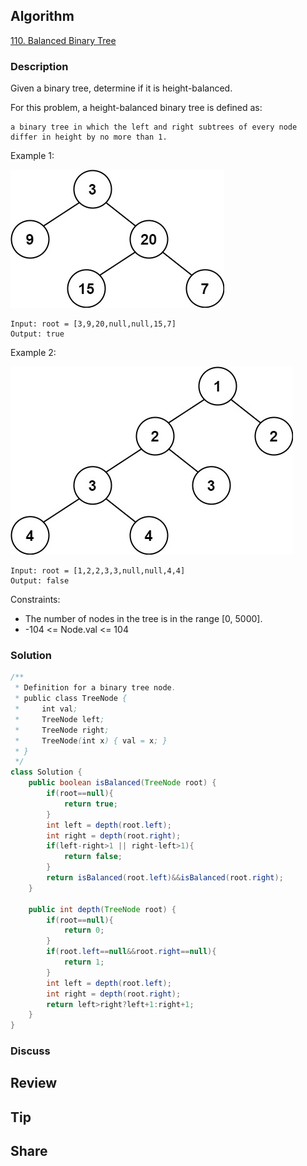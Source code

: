 ## Algorithm

[110. Balanced Binary Tree](https://leetcode.com/problems/balanced-binary-tree/)

### Description

Given a binary tree, determine if it is height-balanced.

For this problem, a height-balanced binary tree is defined as:

```
a binary tree in which the left and right subtrees of every node differ in height by no more than 1.
```

Example 1:

![](assets/20210611-8541df04.png)

```
Input: root = [3,9,20,null,null,15,7]
Output: true
```

Example 2:

![](assets/20210611-ecd57b30.png)

```
Input: root = [1,2,2,3,3,null,null,4,4]
Output: false
```

Constraints:

- The number of nodes in the tree is in the range [0, 5000].
- -104 <= Node.val <= 104

### Solution

```java
/**
 * Definition for a binary tree node.
 * public class TreeNode {
 *     int val;
 *     TreeNode left;
 *     TreeNode right;
 *     TreeNode(int x) { val = x; }
 * }
 */
class Solution {
    public boolean isBalanced(TreeNode root) {
        if(root==null){
            return true;
        }
        int left = depth(root.left);
        int right = depth(root.right);
        if(left-right>1 || right-left>1){
            return false;
        }
        return isBalanced(root.left)&&isBalanced(root.right);
    }

    public int depth(TreeNode root) {
        if(root==null){
            return 0;
        }
        if(root.left==null&&root.right==null){
            return 1;
        }
        int left = depth(root.left);
        int right = depth(root.right);
        return left>right?left+1:right+1;
    }
}
```

### Discuss

## Review


## Tip


## Share
